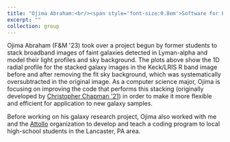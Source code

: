 ```yaml
---
title: "Ojima Abraham:<br/><span style='font-size:0.8em'>Software for Faint-Object Stacking<br/><img src='/images/ojima-profile.png' alt='Ojima Abraham / a pair of diagrams showing galaxy light profiles'>"
excerpt: ""
collection: group
---
```


<!-- title: "Ojima Abraham"
excerpt: "Software for Faint-Object Stacking<br/>[<img src='/images/ojima-profile.png' alt='Ojima Abraham'>](ojima/)"
<img src='/images/ojima-profile.png' alt='Ojima Abraham'>
 -->
Ojima Abraham (F&M '23) took over a project begun by former students to stack broadband images of faint galaxies detected in Lyman-alpha and model their light profiles and sky background. The plots above show the 1D radial profile for the stacked galaxy images in the Keck/LRIS R band image before and after removing the fit sky background, which was systematically oversubtracted in the original image. As a computer science major, Ojima is focusing on improving the code that performs this stacking (originally developed by [Christopher Chapman '21](../formergroup/christopher/)) in order to make it more flexible and efficient for application to new galaxy samples. 

Before working on his galaxy research project, Ojima also worked with me and the [Attollo](http://attolloprep.org/) organization to develop and teach a coding program to local high-school students in the Lancaster, PA area.
